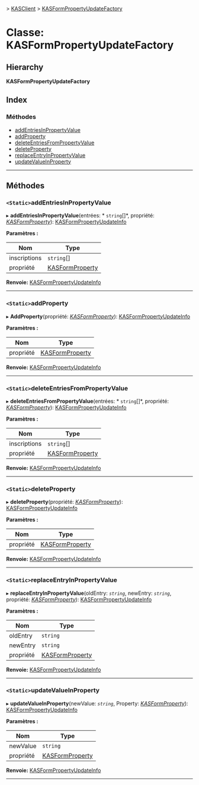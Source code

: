 [](../README.md) > [KASClient](../modules/kasclient.md) > [KASFormPropertyUpdateFactory](../classes/kasclient.kasformpropertyupdatefactory.md)

# <a name="class-kasformpropertyupdatefactory"></a>Classe: KASFormPropertyUpdateFactory

## <a name="hierarchy"></a>Hierarchy

**KASFormPropertyUpdateFactory**

## <a name="index"></a>Index

### <a name="methods"></a>Méthodes

* [addEntriesInPropertyValue](kasclient.kasformpropertyupdatefactory.md#addentriesinpropertyvalue)
* [addProperty](kasclient.kasformpropertyupdatefactory.md#addproperty)
* [deleteEntriesFromPropertyValue](kasclient.kasformpropertyupdatefactory.md#deleteentriesfrompropertyvalue)
* [deleteProperty](kasclient.kasformpropertyupdatefactory.md#deleteproperty)
* [replaceEntryInPropertyValue](kasclient.kasformpropertyupdatefactory.md#replaceentryinpropertyvalue)
* [updateValueInProperty](kasclient.kasformpropertyupdatefactory.md#updatevalueinproperty)

---

## <a name="methods"></a>Méthodes

<a id="addentriesinpropertyvalue"></a>

### <a name="static-addentriesinpropertyvalue"></a>`<Static>`addEntriesInPropertyValue

▸ **addEntriesInPropertyValue**(entrées: * `string`[]*, propriété: *[KASFormProperty](kasclient.kasformproperty.md)*): [KASFormPropertyUpdateInfo](kasclient.kasformpropertyupdateinfo.md)

**Paramètres :**

| Nom | Type |
| ------ | ------ |
| inscriptions | `string`[] |
| propriété | [KASFormProperty](kasclient.kasformproperty.md) |

**Renvoie:** [KASFormPropertyUpdateInfo](kasclient.kasformpropertyupdateinfo.md)

___

<a id="addproperty"></a>

### <a name="static-addproperty"></a>`<Static>`addProperty

▸ **AddProperty**(propriété: *[KASFormProperty](kasclient.kasformproperty.md)*): [KASFormPropertyUpdateInfo](kasclient.kasformpropertyupdateinfo.md)

**Paramètres :**

| Nom | Type |
| ------ | ------ |
| propriété | [KASFormProperty](kasclient.kasformproperty.md) |

**Renvoie:** [KASFormPropertyUpdateInfo](kasclient.kasformpropertyupdateinfo.md)

___

<a id="deleteentriesfrompropertyvalue"></a>

### <a name="static-deleteentriesfrompropertyvalue"></a>`<Static>`deleteEntriesFromPropertyValue

▸ **deleteEntriesFromPropertyValue**(entrées: * `string`[]*, propriété: *[KASFormProperty](kasclient.kasformproperty.md)*): [KASFormPropertyUpdateInfo](kasclient.kasformpropertyupdateinfo.md)

**Paramètres :**

| Nom | Type |
| ------ | ------ |
| inscriptions | `string`[] |
| propriété | [KASFormProperty](kasclient.kasformproperty.md) |

**Renvoie:** [KASFormPropertyUpdateInfo](kasclient.kasformpropertyupdateinfo.md)

___

<a id="deleteproperty"></a>

### <a name="static-deleteproperty"></a>`<Static>`deleteProperty

▸ **deleteProperty**(propriété: *[KASFormProperty](kasclient.kasformproperty.md)*): [KASFormPropertyUpdateInfo](kasclient.kasformpropertyupdateinfo.md)

**Paramètres :**

| Nom | Type |
| ------ | ------ |
| propriété | [KASFormProperty](kasclient.kasformproperty.md) |

**Renvoie:** [KASFormPropertyUpdateInfo](kasclient.kasformpropertyupdateinfo.md)

___

<a id="replaceentryinpropertyvalue"></a>

### <a name="static-replaceentryinpropertyvalue"></a>`<Static>`replaceEntryInPropertyValue

▸ **replaceEntryInPropertyValue**(oldEntry: *`string`*, newEntry: *`string`*, propriété: *[KASFormProperty](kasclient.kasformproperty.md)*): [KASFormPropertyUpdateInfo](kasclient.kasformpropertyupdateinfo.md)

**Paramètres :**

| Nom | Type |
| ------ | ------ |
| oldEntry | `string` |
| newEntry | `string` |
| propriété | [KASFormProperty](kasclient.kasformproperty.md) |

**Renvoie:** [KASFormPropertyUpdateInfo](kasclient.kasformpropertyupdateinfo.md)

___

<a id="updatevalueinproperty"></a>

### <a name="static-updatevalueinproperty"></a>`<Static>`updateValueInProperty

▸ **updateValueInProperty**(newValue: *`string`*, Property: *[KASFormProperty](kasclient.kasformproperty.md)*): [KASFormPropertyUpdateInfo](kasclient.kasformpropertyupdateinfo.md)

**Paramètres :**

| Nom | Type |
| ------ | ------ |
| newValue | `string` |
| propriété | [KASFormProperty](kasclient.kasformproperty.md) |

**Renvoie:** [KASFormPropertyUpdateInfo](kasclient.kasformpropertyupdateinfo.md)

___

